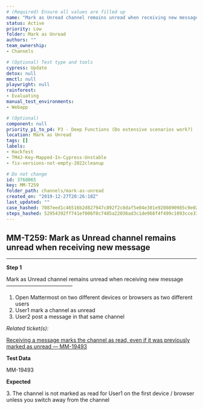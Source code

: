 ```yaml
---
# (Required) Ensure all values are filled up
name: "Mark as Unread channel remains unread when receiving new message"
status: Active
priority: Low
folder: Mark as Unread
authors: ""
team_ownership: 
- Channels

# (Optional) Test type and tools
cypress: Update
detox: null
mmctl: null
playwright: null
rainforest: 
- Evaluating
manual_test_environments: 
- Webapp

# (Optional)
component: null
priority_p1_to_p4: P3 - Deep Functions (Do extensive scenarios work?)
location: Mark as Unread
tags: []
labels: 
- Hackfest
- TM4J-Key-Mapped-In-Cypress-Unstable
- fix-versions-not-empty-2022cleanup

# Do not change
id: 3768065
key: MM-T259
folder_path: channels/mark-as-unread
created_on: "2019-12-27T20:26:18Z"
last_updated: ""
case_hashed: 7087eed1c46516b2d827947c892f2c8daf5e04e301e9200890985c9e021dc027f6ada48a33ac39417de971ca5936247d
steps_hashed: 52954392ff741ef006f0c7485a22036ad3c1de968f4f499c1093cce33d279e782fa352f8b929ca191f23ecf8a9fa7281
---
```


## MM-T259: Mark as Unread channel remains unread when receiving new message

---

**Step 1**

Mark as Unread channel remains unread when receiving new message\
–––––––––––––––––––––––––

1. Open Mattermost on two different devices or browsers as two different users
2. User1 mark a channel as unread
3. User2 post a message in that same channel

_Related ticket(s):_

[Receiving a message marks the channel as read, even if it was previously marked as unread — MM-19493](https://mattermost.atlassian.net/browse/MM-19493)

**Test Data**

MM-19493

**Expected**

3\. The channel is not marked as read for User1 on the first device / browser unless you switch away from the channel
